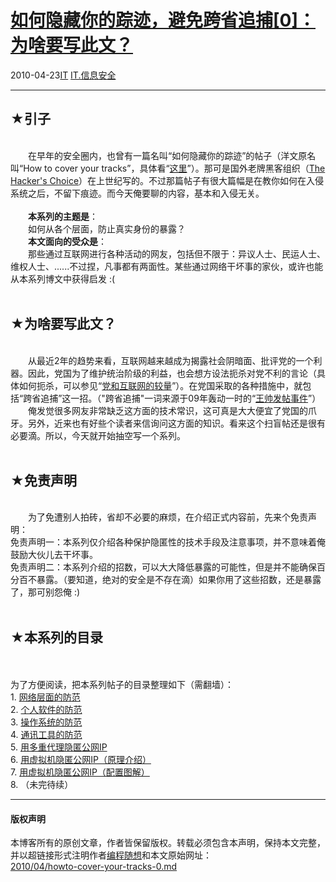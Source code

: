 <!DOCTYPE html>
<html xmlns="http://www.w3.org/1999/xhtml" xml:lang="zh-CN">
<head>
<meta http-equiv="Content-Type" content="text/html; charset=utf-8" />
<meta name="generator" content="Python script by program.think@gmail.com" />
<meta name="provider" content="program-think.blogspot.com" />
<link type="text/css" rel="stylesheet" href="../../css/program-think.css" />
<title>如何隐藏你的踪迹，避免跨省追捕[0]：为啥要写此文？ - 编程随想的博客</title>
</head>
<body>
<div id="main" style="width:100%;">
<h1><a href="../../index.md" title="回到首页">如何隐藏你的踪迹，避免跨省追捕[0]：为啥要写此文？</a></h1>
<div class="post-info"><span class="date-header">2010-04-23</span><a href="../../tags/IT.md" class="tag">IT</a> <a href="../../tags/IT.E4BFA1E681AFE5AE89E585A8.md" class="tag">IT.信息安全</a> </div>
<hr>
<div class="post">
<h2>★引子</h2><br />&#12288;&#12288;在早年的安全圈内，也曾有一篇名叫“如何隐藏你的踪迹”的帖子（洋文原名叫“How to cover your tracks”，具体看“<a href="http://freeworld.thc.org/papers/COVER-1.TXT" target="_blank" rel="nofollow">这里</a>”）。那可是国外老牌黑客组织（<a href="http://freeworld.thc.org/" target="_blank" rel="nofollow">The Hacker's Choice</a>）在上世纪写的。不过那篇帖子有很大篇幅是在教你如何在入侵系统之后，不留下痕迹。而今天俺要聊的内容，基本和入侵无关。<!--program-think--><br /><br />&#12288;&#12288;<b>本系列的主题是</b>：<br />&#12288;&#12288;如何从各个层面，防止真实身份的暴露？<br />&#12288;&#12288;<b>本文面向的受众是</b>：<br />&#12288;&#12288;那些通过互联网进行各种活动的网友，包括但不限于：异议人士、民运人士、维权人士、......不过捏，凡事都有两面性。某些通过网络干坏事的家伙，或许也能从本系列博文中获得启发 :(<br /><br /><h2>★为啥要写此文？</h2><br />&#12288;&#12288;从最近2年的趋势来看，互联网越来越成为揭露社会阴暗面、批评党的一个利器。因此，党国为了维护统治阶级的利益，也会想方设法扼杀对党不利的言论（具体如何扼杀，可以参见“<a href="../../2009/07/party-pk-internet.md" target="_blank">党和互联网的较量</a>”）。在党国采取的各种措施中，就包括“跨省追捕”这一招。（"跨省追捕"一词来源于09年轰动一时的“<a href="http://zh.wikipedia.org/wiki/%E7%8E%8B%E5%B8%85%E5%8F%91%E8%B4%B4%E4%BA%8B%E4%BB%B6" target="_blank" rel="nofollow">王帅发帖事件</a>”）<br />&#12288;&#12288;俺发觉很多网友非常缺乏这方面的技术常识，这可真是大大便宜了党国的爪牙。另外，近来也有好些个读者来信询问这方面的知识。看来这个扫盲帖还是很有必要滴。所以，今天就开始抽空写一个系列。<br /><br /><h2>★免责声明</h2><br />&#12288;&#12288;为了免遭别人拍砖，省却不必要的麻烦，在介绍正式内容前，先来个免责声明：<br />免责声明一：本系列仅介绍各种保护隐匿性的技术手段及注意事项，并不意味着俺鼓励大伙儿去干坏事。<br />免责声明二：本系列介绍的招数，可以大大降低暴露的可能性，但是并不能确保百分百不暴露。（要知道，绝对的安全是不存在滴）如果你用了这些招数，还是暴露了，那可别怨俺 :)<br /><br /><h2>★本系列的目录</h2><a name="index"> </a><br /><br />为了方便阅读，把本系列帖子的目录整理如下（需翻墙）：<br />1. <a href="../../2010/04/howto-cover-your-tracks-1.md">网络层面的防范</a><br />2. <a href="../../2010/04/howto-cover-your-tracks-2.md">个人软件的防范</a><br />3. <a href="../../2010/05/howto-cover-your-tracks-3.md">操作系统的防范</a><br />4. <a href="../../2012/02/howto-cover-your-tracks-4.md">通讯工具的防范</a><br />5. <a href="../../2012/03/howto-cover-your-tracks-5.md">用多重代理隐匿公网IP</a><br />6. <a href="../../2013/01/howto-cover-your-tracks-6.md">用虚拟机隐匿公网IP（原理介绍）</a><br />7. <a href="../../2013/01/howto-cover-your-tracks-7.md">用虚拟机隐匿公网IP（配置图解）</a><br />8. （未完待续）<div class="blogger-post-footer">
</div>
<hr>
<div class="copyright">
<h4>版权声明</h4>
本博客所有的原创文章，作者皆保留版权。转载必须包含本声明，保持本文完整，并以超链接形式注明作者<a href="mailto:program.think@gmail.com">编程随想</a>和本文原始网址：<br>
<a href="2010/04/howto-cover-your-tracks-0.md">2010/04/howto-cover-your-tracks-0.md</a>
</div>
</div>
</body>
</html>
